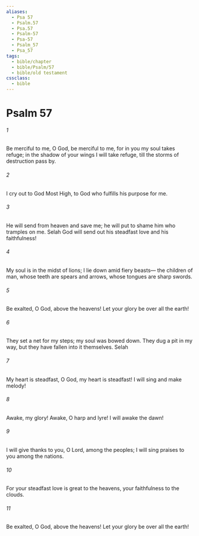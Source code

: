 ```yaml
---
aliases:
  - Psa 57
  - Psalm.57
  - Psa.57
  - Psalm-57
  - Psa-57
  - Psalm_57
  - Psa_57
tags:
  - bible/chapter
  - bible/Psalm/57
  - bible/old testament
cssclass:
  - bible
---
```


# Psalm 57

###### 1
Be merciful to me, O God, be merciful to me, for in you my soul takes refuge; in the shadow of your wings I will take refuge, till the storms of destruction pass by.
###### 2
I cry out to God Most High, to God who fulfills his purpose for me.
###### 3
He will send from heaven and save me; he will put to shame him who tramples on me. Selah God will send out his steadfast love and his faithfulness!
###### 4
My soul is in the midst of lions; I lie down amid fiery beasts— the children of man, whose teeth are spears and arrows, whose tongues are sharp swords.
###### 5
Be exalted, O God, above the heavens! Let your glory be over all the earth!
###### 6
They set a net for my steps; my soul was bowed down. They dug a pit in my way, but they have fallen into it themselves. Selah
###### 7
My heart is steadfast, O God, my heart is steadfast! I will sing and make melody!
###### 8
Awake, my glory! Awake, O harp and lyre! I will awake the dawn!
###### 9
I will give thanks to you, O Lord, among the peoples; I will sing praises to you among the nations.
###### 10
For your steadfast love is great to the heavens, your faithfulness to the clouds.
###### 11
Be exalted, O God, above the heavens! Let your glory be over all the earth!


